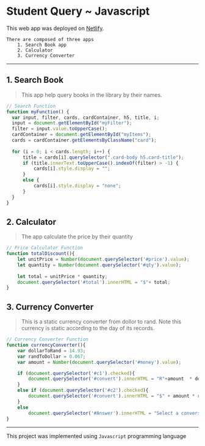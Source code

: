 # Student Query ~ Javascript
This web app was deployed on [Netlify](https://studentquery.netlify.app/mainpage/).

```
There are composed of three apps
    1. Search Book app
    2. Calculator
    3. Currency Converter
```
---
## 1. Search Book 
> This app help query books in the library by their names. 

```javascript
// Search Function
function myFunction() {
  var input, filter, cards, cardContainer, h5, title, i;
  input = document.getElementById("myFilter");
  filter = input.value.toUpperCase();
  cardContainer = document.getElementById("myItems");
  cards = cardContainer.getElementsByClassName("card");
  
  for (i = 0; i < cards.length; i++) {
      title = cards[i].querySelector(".card-body h5.card-title");
      if (title.innerText.toUpperCase().indexOf(filter) > -1) {
          cards[i].style.display = "";
      } 
      else {
          cards[i].style.display = "none";
      }
  }
}
```

## 2. Calculator
> The app calculate the price by their quantity

```javascript
// Price Calculator Function
function totalDiscount(){
    let unitPrice = Number(document.querySelector('#price').value);
    let quantity = Number(document.querySelector('#qty').value);
    
    let total = unitPrice * quantity;
    document.querySelector('#total').innerHTML = "$"+ total;
}
```

## 3. Currency Converter
> This is a static currency converter from dollor to rand. Note this currency is static according to the day of its records.

```javascript
// Currency Converter Function
function currencyConverter(){
	var dollarToRand = 14.93;
	var randToDollar = 0.067;
	var amount = Number(document.querySelector('#money').value);

	if (document.querySelector('#c1').checked){
		document.querySelector('#convert').innerHTML = "R"+amount  * dollarToRand;
    }
    else if (document.querySelector('#c2').checked){
		document.querySelector('#convert').innerHTML = "$" + amount * randToDollar;
	}
	else
		document.querySelector('#Answer').innerHTML = "Select a conversion Currency";
}
```
___

This project was implemented using ```Javascript``` programming language
